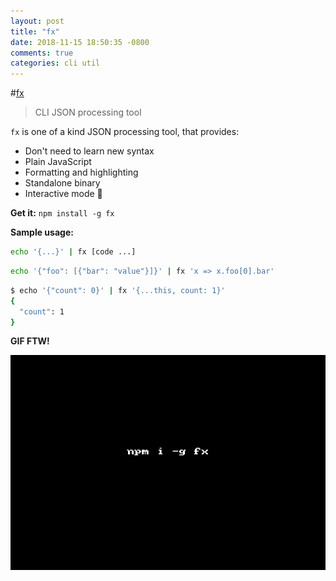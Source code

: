 ```yaml
---
layout: post
title: "fx"
date: 2018-11-15 18:50:35 -0800
comments: true
categories: cli util
---
```


#[fx](https://www.npmjs.com/package/fx)
> CLI JSON processing tool

`fx` is one of a kind JSON processing tool, that provides:

* Don't need to learn new syntax
* Plain JavaScript
* Formatting and highlighting
* Standalone binary
* Interactive mode 🎉

__Get it:__ `npm install -g fx`

__Sample usage:__


```sh
echo '{...}' | fx [code ...]
```

```sh
echo '{"foo": [{"bar": "value"}]}' | fx 'x => x.foo[0].bar'
```

```sh
$ echo '{"count": 0}' | fx '{...this, count: 1}'
{
  "count": 1
}
```

__GIF FTW!__

![fx](/images/fx/fx.gif)